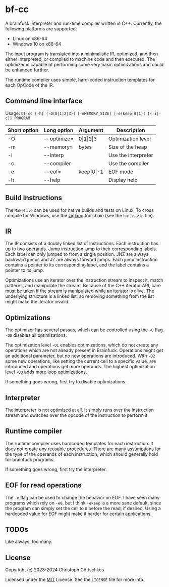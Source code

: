 # bf-cc

A brainfuck interpreter and run-time compiler written in C++. Currently, the
following platforms are supported:

- Linux on x86-64
- Windows 10 on x86-64

The input program is translated into a minimalistic IR, optimized, and then
either interpreted, or compiled to machine code and then executed.
The optimizer is capable of performing some very basic optimizations and
could be enhanced further.

The runtime compiler uses simple, hard-coded instruction templates for each
OpCode of the IR.

## Command line interface

Usage: `bf-cc [-h] [-O(0|1|2|3)] [-mMEMORY_SIZE] [-e(keep|0|1)] [(-i|-c)] PROGRAM`

| Short option | Long option | Argument    | Description         |
|--------------|-------------|-------------|---------------------|
| -O           | --optimize= | 0\|1\|2\|3  | Optimization level  |
| -m           | --memory=   | bytes       | Size of the heap    |
| -i           | --interp    |             | Use the interpreter |
| -c           | --compiler  |             | Use the compiler    |
| -e           | --eof=      | keep\|0\|-1 | EOF mode            |
| -h           | --help      |             | Display help        |

## Build instructions

The `Makefile` can be used for native builds and tests on Linux.  To cross compile
for Windows, use the [ziglang](https://ziglang.org/) toolchain
(see the `build.zig` file).

## IR

The IR consists of a doubly linked list of instructions.  Each instruction has
up to two operands.  Jump instruction jump to their corresponding labels.  Each
label can only jumped to from a single position.  JNZ are always backward jumps
and JZ are always forward jumps.  Each jump instruction contains a pointer to
its corresponding label, and the label contains a pointer to its jump.

Optimizations use an iterator over the instruction stream to inspect it, match
patterns, and manipulate the stream.  Because of the C++ iterator API, care must
be taken if the stream is manipulated while an iterator is alive.  The underlying
structure is a linked list, so removing something from the list might make the
iterator invalid.

## Optimizations

The optimizer has several passes, which can be controlled using the `-O` flag.
`-O0` disables all optimizations.

The optimization level `-O1` enables optimizations, which do not create any 
operations which are not already present in Brainfuck.  Operations might get 
an additional parameter, but no new operations are introduced.  With `-O2` 
some new operations, like setting the current cell to a specific value, are 
introduced and operations get more operands. The highest optimization level
`-O3` adds more loop optimizations.

If something goes wrong, first try to disable optimizations.

## Interpreter

The interpreter is not optimized at all. It simply runs over the instruction 
stream and switches over the opcode of the instruction to perform it.

## Runtime compiler

The runtime compiler uses hardcoded templates for each instruction.  It does not
create any reusable procedures.  There are many assumptions for the type of the
operands of each instruction, which should generally hold for brainfuck programs.

If something goes wrong, first try the interpreter.

## EOF for read operations

The `-e` flag can be used to change the behavior on EOF.  I have seen many 
programs which rely on `-e0`, but I think `-ekeep` is a more sane default, since
the program can simply set the cell to `0` before the read, if desired.  Using a
hardcoded value for EOF might make it harder for certain applications.

## TODOs

Like always, too many.

## License

Copyright (c) 2023-2024 Christoph Göttschkes

Licensed under the [MIT](https://opensource.org/licenses/MIT) License.
See the `LICENSE` file for more info.
